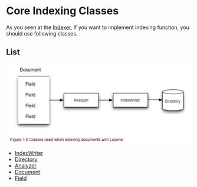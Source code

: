 # Core Indexing Classes
As you seen at the [Indexer](https://github.com/HIPERCUBE/LuceneInActionStudy/tree/master/project/Indexer), If you want to implement indexing function, you should use following classes.

## List
![](https://github.com/HIPERCUBE/LuceneInActionStudy/blob/master/book/CoreIndexingClasses/image_classes.jpg)
 - [IndexWriter]()
 - [Directory]()
 - [Analyzer]()
 - [Document]()
 - [Field]()
